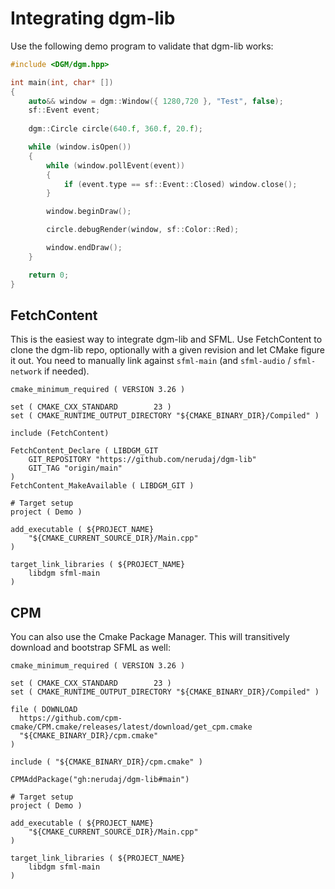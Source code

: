 # Integrating dgm-lib

Use the following demo program to validate that dgm-lib works:

```cpp
#include <DGM/dgm.hpp>

int main(int, char* [])
{
	auto&& window = dgm::Window({ 1280,720 }, "Test", false);
	sf::Event event;
	
	dgm::Circle circle(640.f, 360.f, 20.f);

	while (window.isOpen())
	{
		while (window.pollEvent(event))
		{
			if (event.type == sf::Event::Closed) window.close();
		}

		window.beginDraw();

		circle.debugRender(window, sf::Color::Red);

		window.endDraw();
	}

	return 0;
}
```

## FetchContent

This is the easiest way to integrate dgm-lib and SFML. Use FetchContent to clone the dgm-lib repo, optionally with a given revision and let CMake figure it out. You need to manually link against `sfml-main` (and `sfml-audio` / `sfml-network` if needed).

```
cmake_minimum_required ( VERSION 3.26 )

set ( CMAKE_CXX_STANDARD		23 )
set ( CMAKE_RUNTIME_OUTPUT_DIRECTORY "${CMAKE_BINARY_DIR}/Compiled" )

include (FetchContent)

FetchContent_Declare ( LIBDGM_GIT
	GIT_REPOSITORY "https://github.com/nerudaj/dgm-lib"
	GIT_TAG "origin/main"
)
FetchContent_MakeAvailable ( LIBDGM_GIT )

# Target setup
project ( Demo )

add_executable ( ${PROJECT_NAME}
    "${CMAKE_CURRENT_SOURCE_DIR}/Main.cpp"
)

target_link_libraries ( ${PROJECT_NAME}
    libdgm sfml-main
)
```

## CPM

You can also use the Cmake Package Manager. This will transitively download and bootstrap SFML as well:

```
cmake_minimum_required ( VERSION 3.26 )

set ( CMAKE_CXX_STANDARD		23 )
set ( CMAKE_RUNTIME_OUTPUT_DIRECTORY "${CMAKE_BINARY_DIR}/Compiled" )

file ( DOWNLOAD
  https://github.com/cpm-cmake/CPM.cmake/releases/latest/download/get_cpm.cmake
  "${CMAKE_BINARY_DIR}/cpm.cmake"
)

include ( "${CMAKE_BINARY_DIR}/cpm.cmake" )

CPMAddPackage("gh:nerudaj/dgm-lib#main")

# Target setup
project ( Demo )

add_executable ( ${PROJECT_NAME}
    "${CMAKE_CURRENT_SOURCE_DIR}/Main.cpp"
)

target_link_libraries ( ${PROJECT_NAME}
    libdgm sfml-main
)
```
